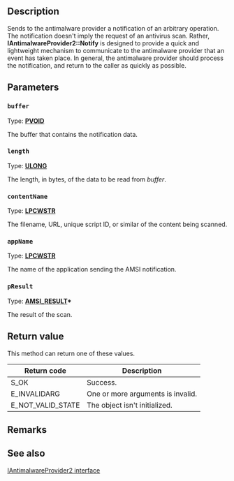 ## Description

Sends to the antimalware provider a notification of an arbitrary operation. The notification doesn't imply the request of an antivirus scan. Rather, **IAntimalwareProvider2::Notify** is designed to provide a quick and lightweight mechanism to communicate to the antimalware provider that an event has taken place. In general, the antimalware provider should process the notification, and return to the caller as quickly as possible.

## Parameters

### `buffer`

Type: **[PVOID](https://learn.microsoft.com/windows/win32/winprog/windows-data-types)**

The buffer that contains the notification data.

### `length`

Type: **[ULONG](https://learn.microsoft.com/windows/win32/winprog/windows-data-types)**

The length, in bytes, of the data to be read from *buffer*.

### `contentName`

Type: **[LPCWSTR](https://learn.microsoft.com/windows/win32/winprog/windows-data-types)**

The filename, URL, unique script ID, or similar of the content being scanned.

### `appName`

Type: **[LPCWSTR](https://learn.microsoft.com/windows/win32/winprog/windows-data-types)**

The name of the application sending the AMSI notification.

### `pResult`

Type: **[AMSI_RESULT](https://learn.microsoft.com/windows/win32/api/amsi/ne-amsi-amsi_result)\***

The result of the scan.

## Return value

This method can return one of these values.

|Return code|Description|
|-|-|
|S_OK|Success.|
|E_INVALIDARG|One or more arguments is invalid.|
|E_NOT_VALID_STATE|The object isn't initialized.|

## Remarks

## See also

[IAntimalwareProvider2 interface](https://learn.microsoft.com/windows/win32/api/amsi/nn-amsi-iantimalwareprovider2)